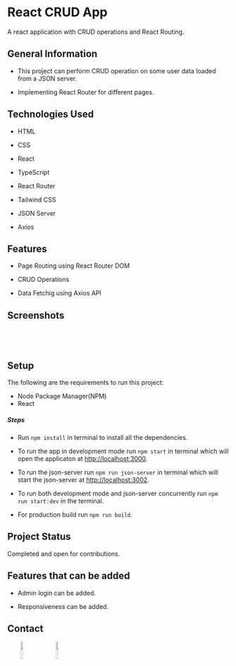 <h1>React CRUD App</h1>
<p>A react application with CRUD operations and React Routing.</p><h2>General Information</h2>
<ul>
<li>This project can perform CRUD operation on some user data loaded from a JSON server.</li>
</ul><ul>
<li>Implementing React Router for different pages.</li>
</ul><h2>Technologies Used</h2>
<ul>
<li>HTML</li>
</ul><ul>
<li>CSS</li>
</ul><ul>
<li>React</li>
</ul><ul>
<li>TypeScript</li>
</ul><ul>
<li>React Router</li>
</ul><ul>
<li>Tailwind CSS</li>
</ul><ul>
<li>JSON Server</li>
</ul><ul>
<li>Axios</li>
</ul><h2>Features</h2>
<ul>
<li>Page Routing using React Router DOM</li>
</ul><ul>
<li>CRUD Operations</li>
</ul><ul>
<li>Data Fetchig using Axios API</li>
</ul><h2>Screenshots</h2>
<p><img src="https://i.ibb.co/L0zLTNk/homepage.png" alt=""></p><p><img src="https://i.ibb.co/mBk5BRP/addnew.png" alt=""></p><p><img src="https://i.ibb.co/Mf4dF3v/update-user.png" alt=""></p><p><img src="https://i.ibb.co/8Mgxn3Z/view-user.png" alt=""></p><h2>Setup</h2>
<p>The following are the requirements to run this project:</p>
<ul>
<li>Node Package Manager(NPM)</li>
<li>React</li>
</ul><h5>Steps</h5><ul>
<li>Run <code>npm install</code> in terminal to install all the dependencies.</li>
</ul><ul>
<li>To run the app in development mode run <code>npm start</code> in terminal which will open the applicaton at <a href="http://localhost:3000">http://localhost:3000</a>.</li>
</ul><ul>
<li>To run the json-server run <code>npm run json-server</code> in terminal which will start the json-server at <a href="http://localhost:3002">http://localhost:3002</a>.</li>
</ul><ul>
<li>To run both development mode and json-server concurrently run <code>npm run start:dev</code> in the terminal.</li>
</ul><ul>
<li>For production build run <code>npm run build</code>.</li>
</ul><h2>Project Status</h2>
<p>Completed and open for contributions.</p><h2>Features that can be added</h2>
<ul>
<li>Admin login can be added.</li>
</ul><ul>
<li>Responsiveness can be added.</li>
</ul><h2>Contact</h2>
<p><span style="margin-right: 30px;"></span><a href="https://www.linkedin.com/in/jafarsjahan/"><img target="_blank" src="https://cdn.jsdelivr.net/gh/devicons/devicon/icons/linkedin/linkedin-original.svg" style="width: 10%;"></a><span style="margin-right: 30px;"></span><a href="https://github.com/10Sadique"><img target="_blank" src="https://cdn.jsdelivr.net/gh/devicons/devicon/icons/github/github-original.svg" style="width: 10%;"></a></p>
